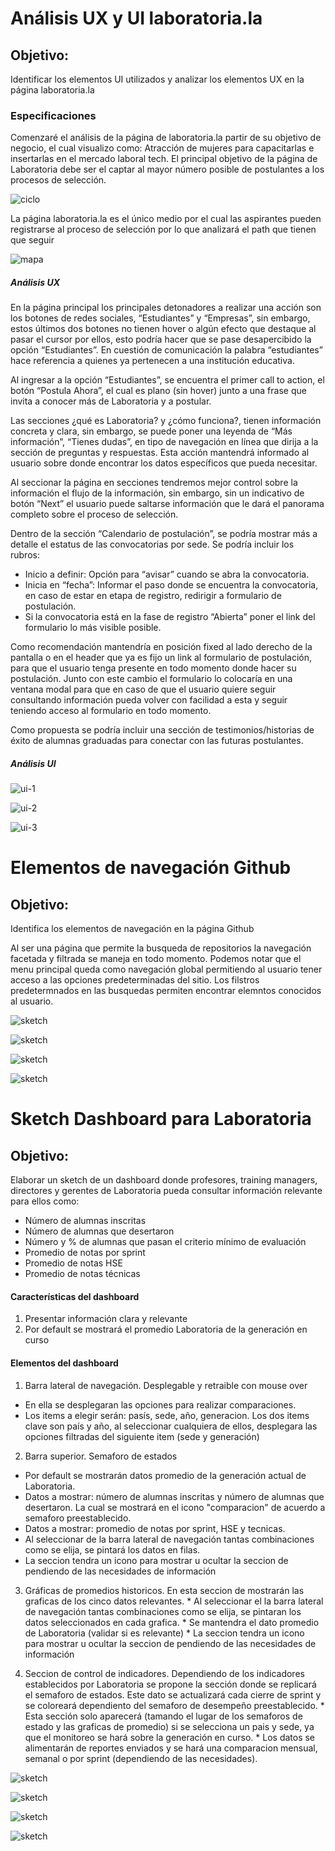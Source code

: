# Análisis UX y UI laboratoria.la

## Objetivo:
  Identificar los elementos UI utilizados y analizar los elementos UX en la página laboratoria.la

### Especificaciones

Comenzaré el análisis de la página de laboratoria.la partir de su objetivo de negocio, el cual visualizo como: Atracción de mujeres para capacitarlas e insertarlas en el mercado laboral tech. El principal objetivo de la página de Laboratoria debe ser el captar al mayor número posible de postulantes a los procesos de selección.

![ciclo](assets/images/UI-UX.png)

La página laboratoria.la es el único medio por el cual las aspirantes pueden registrarse al proceso de selección por lo que analizará el path que tienen que seguir

![mapa](assets/images/mapa-del-sitio.png)

##### Análisis UX

En la página principal los principales detonadores a realizar una acción son los botones de redes sociales, “Estudiantes” y “Empresas”, sin embargo, estos últimos dos botones no tienen hover o algún efecto que destaque al pasar el cursor por ellos, esto podría hacer que se pase desapercibido la opción “Estudiantes”. En cuestión de comunicación la palabra “estudiantes” hace referencia a quienes ya pertenecen a una institución educativa.

Al ingresar a la opción “Estudiantes”, se encuentra el primer call to action, el botón “Postula Ahora”, el cual es plano (sin hover) junto a una frase que invita a conocer más de Laboratoria y a postular.

Las secciones ¿qué es Laboratoria? y ¿cómo funciona?, tienen información concreta y clara, sin embargo, se puede poner una leyenda de “Más información”, “Tienes dudas”, en tipo de navegación en línea que dirija a la sección de preguntas y respuestas. Esta acción mantendrá informado al usuario sobre donde encontrar los datos específicos que pueda necesitar.

Al seccionar la página en secciones tendremos mejor control sobre la información el flujo de la información, sin embargo, sin un indicativo de botón “Next” el usuario puede saltarse información que le dará el panorama completo sobre el proceso de selección.

Dentro de la sección “Calendario de postulación”, se podría mostrar más a detalle el estatus de las convocatorias por sede. Se podría incluir los rubros:

*	Inicio a definir: Opción para “avisar” cuando se abra la convocatoria.
*	Inicia en “fecha”: Informar el paso donde se encuentra la convocatoria, en caso de estar en etapa de registro, redirigir a formulario de postulación.
*	Si la convocatoria está en la fase de registro “Abierta” poner el link del formulario lo más visible posible.

Como recomendación mantendría en posición fixed al lado derecho de la pantalla o en el header que ya es fijo un link al formulario de postulación, para que el usuario tenga presente en todo momento donde hacer su postulación. Junto con este cambio el formulario lo colocaría en una ventana modal para que en caso de que el usuario quiere seguir consultando información pueda volver con facilidad a esta y seguir teniendo acceso al formulario en todo momento.

Como propuesta se podría incluir una sección de testimonios/historias de éxito de alumnas graduadas para conectar con las futuras postulantes.

##### Análisis UI

![ui-1](assets/images/ui-1.png)

![ui-2](assets/images/ui-2.png)

![ui-3](assets/images/ui-3.png)

# Elementos de navegación Github

## Objetivo:
   Identifica los elementos de navegación en la página Github

Al ser una página que permite la busqueda de repositorios la navegación facetada y filtrada se maneja en todo momento. Podemos notar que el menu principal queda como navegación global permitiendo al usuario tener acceso a las opciones predeterminadas del sitio. Los filstros predetermnados en las busquedas permiten encontrar elemntos conocidos al usuario.


![sketch](assets/images/Diapositiva1.png)

![sketch](assets/images/Diapositiva2.png)

![sketch](assets/images/Diapositiva3.png)

![sketch](assets/images/Diapositiva4.png)

# Sketch Dashboard para Laboratoria

## Objetivo:
Elaborar un sketch de un dashboard donde profesores, training managers, directores y gerentes de Laboratoria pueda consultar información relevante para ellos como:

* Número de alumnas inscritas
* Número de alumnas que desertaron
* Número y % de alumnas que pasan el criterio mínimo de evaluación
* Promedio de notas por sprint
* Promedio de notas HSE
* Promedio de notas técnicas

#### Características del dashboard

1. Presentar información clara y relevante
2. Por default se mostrará el promedio Laboratoria de la generación en curso

#### Elementos del dashboard

1. Barra lateral de navegación. Desplegable y retraible con mouse over
  * En ella se desplegaran las opciones para realizar comparaciones.
  * Los items a elegir serán: pasís, sede, año, generacion. Los dos items clave son país y año, al seleccionar cualquiera de ellos, desplegara las opciones filtradas del siguiente item (sede y generación)

2. Barra superior. Semaforo de estados
  * Por default se mostrarán datos promedio de la generación actual de Laboratoria.
  * Datos a mostrar: número de alumnas inscritas y número de alumnas que desertaron. La cual se mostrará en el icono "comparacion" de acuerdo a semaforo preestablecido.
  * Datos a mostrar: promedio de notas por sprint, HSE y tecnicas.
  * Al seleccionar de la barra lateral de navegación tantas combinaciones como se elija, se pintará los datos en filas.
  * La seccion tendra un icono para mostrar u ocultar la seccion de pendiendo de las necesidades de información

  3. Gráficas de promedios historicos. En esta seccion de mostrarán las graficas de los cinco datos relevantes.
    * Al seleccionar el la barra lateral de navegación tantas combinaciones como se elija, se pintaran los datos seleccionados en cada grafica.
    * Se mantendra el dato promedio de Laboratoria (validar si es relevante)
    * La seccion tendra un icono para mostrar u ocultar la seccion de pendiendo de las necesidades de información

  4. Seccion de control de indicadores. Dependiendo de los indicadores establecidos por Laboratoria se propone la sección donde se replicará el semaforo de estados. Este dato se actualizará cada cierre de sprint y se coloreará dependiento del semaforo de desempeño preestablecido.
    * Esta sección solo aparecerá (tamando el lugar de los semaforos de estado y las graficas de promedio) si se selecciona un pais y sede, ya que el monitoreo se hará sobre la generación en curso.
    * Los datos se alimentarán de reportes enviados y se hará una comparacion mensual, semanal o por sprint (dependiendo de las necesidades).

![sketch](assets/images/sk-mano-1.jpg)

![sketch](assets/images/sk-mano-2.jpg)

![sketch](assets/images/Sk-1.png)

![sketch](assets/images/Sk-2.png)
